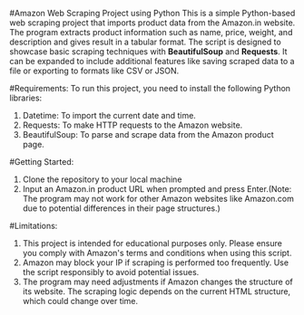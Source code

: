 #Amazon Web Scraping Project using Python
This is a simple Python-based web scraping project that imports product data from the Amazon.in website. The program extracts product information such as name, price, weight, and description and gives result in a tabular format. The script is designed to showcase basic scraping techniques with **BeautifulSoup** and **Requests**. It can be expanded to include additional features like saving scraped data to a file or exporting to formats like CSV or JSON.

#Requirements:
To run this project, you need to install the following Python libraries:
1. Datetime: To import the current date and time.
2. Requests: To make HTTP requests to the Amazon website.
3. BeautifulSoup: To parse and scrape data from the Amazon product page.

#Getting Started:
1. Clone the repository to your local machine
2. Input an Amazon.in product URL when prompted and press Enter.(Note: The program may not work for other Amazon websites like Amazon.com due to potential differences in their page structures.)

#Limitations:
1. This project is intended for educational purposes only. Please ensure you comply with Amazon's terms and conditions when using this script.
2. Amazon may block your IP if scraping is performed too frequently. Use the script responsibly to avoid potential issues.
3. The program may need adjustments if Amazon changes the structure of its website. The scraping logic depends on the current HTML structure, which could change over time.

